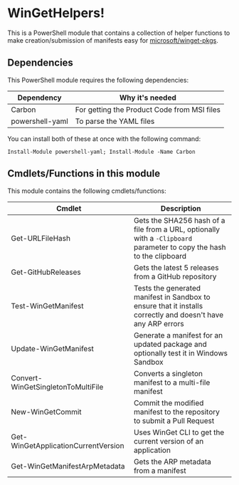 # WinGetHelpers!

This is a PowerShell module that contains a collection of helper functions to make creation/submission of manifests easy for [microsoft/winget-pkgs](https://github.com/microsoft/winget-pkgs).

## Dependencies

This PowerShell module requires the following dependencies:

| Dependency | Why it's needed |
| --- | --- |
| Carbon | For getting the Product Code from MSI files |
| powershell-yaml | To parse the YAML files |

You can install both of these at once with the following command:
```
Install-Module powershell-yaml; Install-Module -Name Carbon
```

## Cmdlets/Functions in this module

This module contains the following cmdlets/functions:

| Cmdlet | Description |
| --- | --- |
| Get-URLFileHash | Gets the SHA256 hash of a file from a URL, optionally with a `-Clipboard` parameter to copy the hash to the clipboard |
| Get-GitHubReleases | Gets the latest 5 releases from a GitHub repository |
| Test-WinGetManifest | Tests the generated manifest in Sandbox to ensure that it installs correctly and doesn't have any ARP errors |
| Update-WinGetManifest | Generate a manifest for an updated package and optionally test it in Windows Sandbox |
| Convert-WinGetSingletonToMultiFile | Converts a singleton manifest to a multi-file manifest |
| New-WinGetCommit | Commit the modified manifest to the repository to submit a Pull Request |
| Get-WinGetApplicationCurrentVersion | Uses WinGet CLI to get the current version of an application |
| Get-WinGetManifestArpMetadata | Gets the ARP metadata from a manifest |
